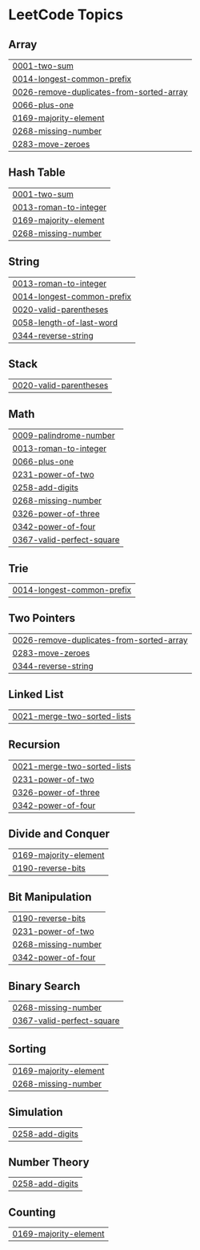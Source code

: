 

<!---LeetCode Topics Start-->
# LeetCode Topics
## Array
|  |
| ------- |
| [0001-two-sum](https://github.com/SriramAtmakuri/https-github.com-SriramAtmakuri-DSA/tree/master/0001-two-sum) |
| [0014-longest-common-prefix](https://github.com/SriramAtmakuri/https-github.com-SriramAtmakuri-DSA/tree/master/0014-longest-common-prefix) |
| [0026-remove-duplicates-from-sorted-array](https://github.com/SriramAtmakuri/https-github.com-SriramAtmakuri-DSA/tree/master/0026-remove-duplicates-from-sorted-array) |
| [0066-plus-one](https://github.com/SriramAtmakuri/https-github.com-SriramAtmakuri-DSA/tree/master/0066-plus-one) |
| [0169-majority-element](https://github.com/SriramAtmakuri/https-github.com-SriramAtmakuri-DSA/tree/master/0169-majority-element) |
| [0268-missing-number](https://github.com/SriramAtmakuri/https-github.com-SriramAtmakuri-DSA/tree/master/0268-missing-number) |
| [0283-move-zeroes](https://github.com/SriramAtmakuri/https-github.com-SriramAtmakuri-DSA/tree/master/0283-move-zeroes) |
## Hash Table
|  |
| ------- |
| [0001-two-sum](https://github.com/SriramAtmakuri/https-github.com-SriramAtmakuri-DSA/tree/master/0001-two-sum) |
| [0013-roman-to-integer](https://github.com/SriramAtmakuri/https-github.com-SriramAtmakuri-DSA/tree/master/0013-roman-to-integer) |
| [0169-majority-element](https://github.com/SriramAtmakuri/https-github.com-SriramAtmakuri-DSA/tree/master/0169-majority-element) |
| [0268-missing-number](https://github.com/SriramAtmakuri/https-github.com-SriramAtmakuri-DSA/tree/master/0268-missing-number) |
## String
|  |
| ------- |
| [0013-roman-to-integer](https://github.com/SriramAtmakuri/https-github.com-SriramAtmakuri-DSA/tree/master/0013-roman-to-integer) |
| [0014-longest-common-prefix](https://github.com/SriramAtmakuri/https-github.com-SriramAtmakuri-DSA/tree/master/0014-longest-common-prefix) |
| [0020-valid-parentheses](https://github.com/SriramAtmakuri/https-github.com-SriramAtmakuri-DSA/tree/master/0020-valid-parentheses) |
| [0058-length-of-last-word](https://github.com/SriramAtmakuri/https-github.com-SriramAtmakuri-DSA/tree/master/0058-length-of-last-word) |
| [0344-reverse-string](https://github.com/SriramAtmakuri/https-github.com-SriramAtmakuri-DSA/tree/master/0344-reverse-string) |
## Stack
|  |
| ------- |
| [0020-valid-parentheses](https://github.com/SriramAtmakuri/https-github.com-SriramAtmakuri-DSA/tree/master/0020-valid-parentheses) |
## Math
|  |
| ------- |
| [0009-palindrome-number](https://github.com/SriramAtmakuri/https-github.com-SriramAtmakuri-DSA/tree/master/0009-palindrome-number) |
| [0013-roman-to-integer](https://github.com/SriramAtmakuri/https-github.com-SriramAtmakuri-DSA/tree/master/0013-roman-to-integer) |
| [0066-plus-one](https://github.com/SriramAtmakuri/https-github.com-SriramAtmakuri-DSA/tree/master/0066-plus-one) |
| [0231-power-of-two](https://github.com/SriramAtmakuri/https-github.com-SriramAtmakuri-DSA/tree/master/0231-power-of-two) |
| [0258-add-digits](https://github.com/SriramAtmakuri/https-github.com-SriramAtmakuri-DSA/tree/master/0258-add-digits) |
| [0268-missing-number](https://github.com/SriramAtmakuri/https-github.com-SriramAtmakuri-DSA/tree/master/0268-missing-number) |
| [0326-power-of-three](https://github.com/SriramAtmakuri/https-github.com-SriramAtmakuri-DSA/tree/master/0326-power-of-three) |
| [0342-power-of-four](https://github.com/SriramAtmakuri/https-github.com-SriramAtmakuri-DSA/tree/master/0342-power-of-four) |
| [0367-valid-perfect-square](https://github.com/SriramAtmakuri/https-github.com-SriramAtmakuri-DSA/tree/master/0367-valid-perfect-square) |
## Trie
|  |
| ------- |
| [0014-longest-common-prefix](https://github.com/SriramAtmakuri/https-github.com-SriramAtmakuri-DSA/tree/master/0014-longest-common-prefix) |
## Two Pointers
|  |
| ------- |
| [0026-remove-duplicates-from-sorted-array](https://github.com/SriramAtmakuri/https-github.com-SriramAtmakuri-DSA/tree/master/0026-remove-duplicates-from-sorted-array) |
| [0283-move-zeroes](https://github.com/SriramAtmakuri/https-github.com-SriramAtmakuri-DSA/tree/master/0283-move-zeroes) |
| [0344-reverse-string](https://github.com/SriramAtmakuri/https-github.com-SriramAtmakuri-DSA/tree/master/0344-reverse-string) |
## Linked List
|  |
| ------- |
| [0021-merge-two-sorted-lists](https://github.com/SriramAtmakuri/https-github.com-SriramAtmakuri-DSA/tree/master/0021-merge-two-sorted-lists) |
## Recursion
|  |
| ------- |
| [0021-merge-two-sorted-lists](https://github.com/SriramAtmakuri/https-github.com-SriramAtmakuri-DSA/tree/master/0021-merge-two-sorted-lists) |
| [0231-power-of-two](https://github.com/SriramAtmakuri/https-github.com-SriramAtmakuri-DSA/tree/master/0231-power-of-two) |
| [0326-power-of-three](https://github.com/SriramAtmakuri/https-github.com-SriramAtmakuri-DSA/tree/master/0326-power-of-three) |
| [0342-power-of-four](https://github.com/SriramAtmakuri/https-github.com-SriramAtmakuri-DSA/tree/master/0342-power-of-four) |
## Divide and Conquer
|  |
| ------- |
| [0169-majority-element](https://github.com/SriramAtmakuri/https-github.com-SriramAtmakuri-DSA/tree/master/0169-majority-element) |
| [0190-reverse-bits](https://github.com/SriramAtmakuri/https-github.com-SriramAtmakuri-DSA/tree/master/0190-reverse-bits) |
## Bit Manipulation
|  |
| ------- |
| [0190-reverse-bits](https://github.com/SriramAtmakuri/https-github.com-SriramAtmakuri-DSA/tree/master/0190-reverse-bits) |
| [0231-power-of-two](https://github.com/SriramAtmakuri/https-github.com-SriramAtmakuri-DSA/tree/master/0231-power-of-two) |
| [0268-missing-number](https://github.com/SriramAtmakuri/https-github.com-SriramAtmakuri-DSA/tree/master/0268-missing-number) |
| [0342-power-of-four](https://github.com/SriramAtmakuri/https-github.com-SriramAtmakuri-DSA/tree/master/0342-power-of-four) |
## Binary Search
|  |
| ------- |
| [0268-missing-number](https://github.com/SriramAtmakuri/https-github.com-SriramAtmakuri-DSA/tree/master/0268-missing-number) |
| [0367-valid-perfect-square](https://github.com/SriramAtmakuri/https-github.com-SriramAtmakuri-DSA/tree/master/0367-valid-perfect-square) |
## Sorting
|  |
| ------- |
| [0169-majority-element](https://github.com/SriramAtmakuri/https-github.com-SriramAtmakuri-DSA/tree/master/0169-majority-element) |
| [0268-missing-number](https://github.com/SriramAtmakuri/https-github.com-SriramAtmakuri-DSA/tree/master/0268-missing-number) |
## Simulation
|  |
| ------- |
| [0258-add-digits](https://github.com/SriramAtmakuri/https-github.com-SriramAtmakuri-DSA/tree/master/0258-add-digits) |
## Number Theory
|  |
| ------- |
| [0258-add-digits](https://github.com/SriramAtmakuri/https-github.com-SriramAtmakuri-DSA/tree/master/0258-add-digits) |
## Counting
|  |
| ------- |
| [0169-majority-element](https://github.com/SriramAtmakuri/https-github.com-SriramAtmakuri-DSA/tree/master/0169-majority-element) |
<!---LeetCode Topics End-->